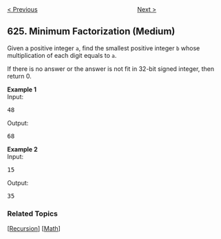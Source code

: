 <!--|This file generated by command(leetcode description); DO NOT EDIT.    |-->
<!--+----------------------------------------------------------------------+-->
<!--|@author    Openset <openset.wang@gmail.com>                           |-->
<!--|@link      https://github.com/openset                                 |-->
<!--|@home      https://github.com/openset/leetcode                        |-->
<!--+----------------------------------------------------------------------+-->

[< Previous](https://github.com/openset/leetcode/tree/master/problems/maximum-distance-in-arrays "Maximum Distance in Arrays")
　　　　　　　　　　　　　　　　
[Next >](https://github.com/openset/leetcode/tree/master/problems/exchange-seats "Exchange Seats")

## 625. Minimum Factorization (Medium)

<p>Given a positive integer <code>a</code>, find the smallest positive integer <code>b</code> whose multiplication of each digit equals to <code>a</code>. </p>

<p>
If there is no answer or the answer is not fit in 32-bit signed integer, then return 0.</p>

<p>
<b>Example 1</b><br>
Input:
<pre>48 </pre>
Output:
<pre>68</pre>
</p>

<p>
<b>Example 2</b><br>
Input: 
<pre>15</pre>

Output:
<pre>35</pre>
</p>

### Related Topics
  [[Recursion](https://github.com/openset/leetcode/tree/master/tag/recursion/README.md)]
  [[Math](https://github.com/openset/leetcode/tree/master/tag/math/README.md)]
